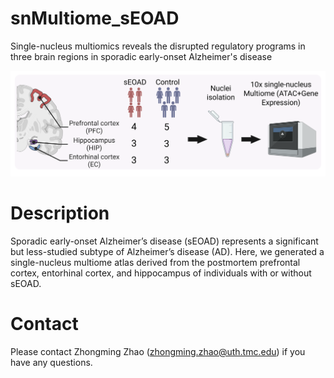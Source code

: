 # snMultiome_sEOAD
Single-nucleus multiomics reveals the disrupted regulatory programs in three brain regions in sporadic early-onset Alzheimer's disease

<img src="Data/design.png" alt="Summary Figure" width="600"/>

# Description
Sporadic early-onset Alzheimer’s disease (sEOAD) represents a significant but less-studied subtype of Alzheimer’s disease (AD). Here, we generated a single-nucleus multiome atlas derived from the postmortem prefrontal cortex, entorhinal cortex, and hippocampus of individuals with or without sEOAD.

# Contact
Please contact Zhongming Zhao (zhongming.zhao@uth.tmc.edu) if you have any questions.
